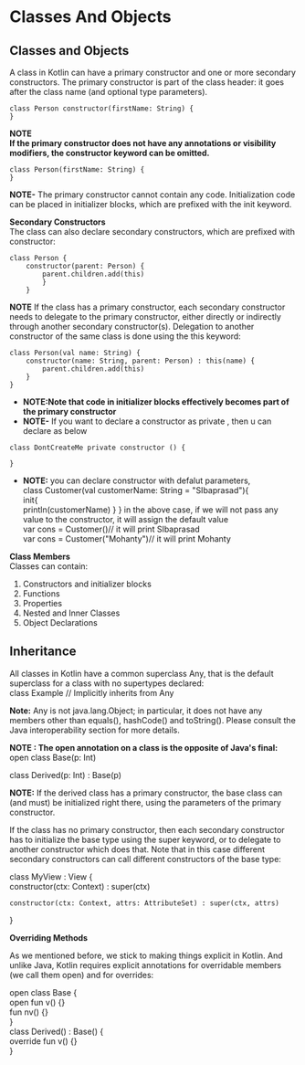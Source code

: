 # Classes And Objects

## Classes and Objects

A class in Kotlin can have a primary constructor and one or more secondary constructors. The primary constructor is part
of the class header: it goes after the class name (and optional type parameters).

```
class Person constructor(firstName: String) {  
} 
```

**NOTE**  
**If the primary constructor does not have any annotations or visibility modifiers, the constructor keyword can be
omitted.**

```
class Person(firstName: String) {  
} 
```

**NOTE-** The primary constructor cannot contain any code. Initialization code can be placed in initializer blocks,
which are prefixed with the init keyword.

**Secondary Constructors**  
The class can also declare secondary constructors, which are prefixed with constructor:

```
class Person {  
    constructor(parent: Person) {  
        parent.children.add(this)  
        }  
    }
```

**NOTE** If the class has a primary constructor, each secondary constructor needs to delegate to the primary
constructor, either directly or indirectly through another secondary constructor(s). Delegation to another constructor
of the same class is done using the this keyword:

```   
class Person(val name: String) {   
    constructor(name: String, parent: Person) : this(name) {  
        parent.children.add(this)  
    }  
}  
```

- **NOTE:Note that code in initializer blocks effectively becomes part of the primary constructor**
- **NOTE-** If you want to declare a constructor as private , then u can declare as below

```
class DontCreateMe private constructor () {  

} 
```

- **NOTE:** you can declare constructor with defalut parameters,  
  class Customer(val customerName: String = "SIbaprasad"){  
  init{  
  println(customerName)
  } } in the above case, if we will not pass any value to the constructor, it will assign the default value  
  var cons = Customer()// it will print SIbaprasad  
  var cons = Customer("Mohanty")// it will print Mohanty

**Class Members**  
Classes can contain:  
  
1) Constructors and initializer blocks  
2) Functions  
3) Properties  
4) Nested and Inner Classes  
5) Object Declarations  
  
## Inheritance  
All classes in Kotlin have a common superclass Any, that is the default superclass for a class with no supertypes declared:   
class Example // Implicitly inherits from Any   
  
**Note:** Any is not java.lang.Object; in particular, it does not have any members other than equals(), hashCode() and toString(). Please consult the Java interoperability section for more details.  
  
**NOTE : The open annotation on a class is the opposite of Java's final:**
open class Base(p: Int)  
  
class Derived(p: Int) : Base(p)  
  
**NOTE:** If the derived class has a primary constructor, the base class can (and must) be initialized right there, using the parameters of the primary constructor.  
  
If the class has no primary constructor, then each secondary constructor has to initialize the base type using the super keyword, or to delegate to another constructor which does that. Note that in this case different secondary constructors can call different constructors of the base type:    
  
class MyView : View {  
    constructor(ctx: Context) : super(ctx)  
  
    constructor(ctx: Context, attrs: AttributeSet) : super(ctx, attrs)  
}    
    
  
**Overriding Methods**  
  
As we mentioned before, we stick to making things explicit in Kotlin. And unlike Java, Kotlin requires explicit annotations for overridable members (we call them open) and for overrides:  
  
open class Base {  
    open fun v() {}  
    fun nv() {}  
}  
class Derived() : Base() {  
    override fun v() {}  
}    
  